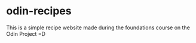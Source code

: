 # odin-recipes
This is a simple recipe website made during the foundations course on the Odin Project =D